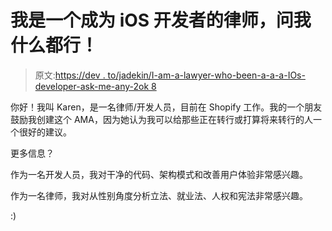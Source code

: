 # 我是一个成为 iOS 开发者的律师，问我什么都行！

> 原文:[https://dev . to/jadekin/I-am-a-lawyer-who-been-a-a-a-IOs-developer-ask-me-any-2ok 8](https://dev.to/jadekin/i-am-a-lawyer-who-became-a-ios-developer-ask-me-anything-2ok8)

你好！我叫 Karen，是一名律师/开发人员，目前在 Shopify 工作。我的一个朋友鼓励我创建这个 AMA，因为她认为我可以给那些正在转行或打算将来转行的人一个很好的建议。

更多信息？

作为一名开发人员，我对干净的代码、架构模式和改善用户体验非常感兴趣。

作为一名律师，我对从性别角度分析立法、就业法、人权和宪法非常感兴趣。

:)